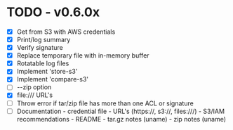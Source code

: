 # TODO - v0.6.0x

- [x] Get from S3 with AWS credentials
- [x] Print/log summary 
- [x] Verify signature
- [x] Replace temporary file with in-memory buffer
- [x] Rotatable log files
- [x] Implement 'store-s3'
- [x] Implement 'compare-s3'
- [ ] --zip option
- [x] file:/// URL's
- [ ] Throw error if tar/zip file has more than one ACL or signature
- [ ] Documentation
      - credential file
      - URL's (https://, s3://, files:///)
      - S3/IAM recommendations
      - README
      - tar.gz notes (uname)
      - zip notes (uname)